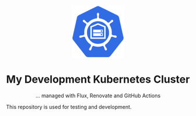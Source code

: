 <div align="center">

<img src="./docs/assets/img/logo.png" width="144px" height="144px"/>

# My Development Kubernetes Cluster

... managed with Flux, Renovate and GitHub Actions

</div>

This repository is used for testing and development.
